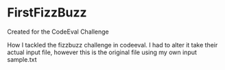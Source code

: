 # FirstFizzBuzz
Created for the CodeEval Challenge

How I tackled the fizzbuzz challenge in codeeval. I had to alter it take their actual input file,
however this is the original file using my own input sample.txt

